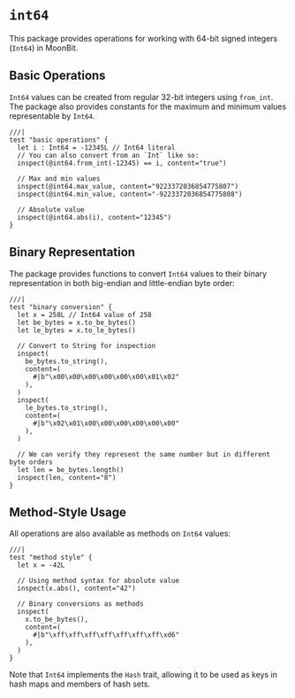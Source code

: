 # `int64`

This package provides operations for working with 64-bit signed integers (`Int64`) in MoonBit.

## Basic Operations

`Int64` values can be created from regular 32-bit integers using `from_int`. The package also provides constants for the maximum and minimum values representable by `Int64`.

```moonbit
///|
test "basic operations" {
  let i : Int64 = -12345L // Int64 literal
  // You can also convert from an `Int` like so:
  inspect(@int64.from_int(-12345) == i, content="true")

  // Max and min values
  inspect(@int64.max_value, content="9223372036854775807")
  inspect(@int64.min_value, content="-9223372036854775808")

  // Absolute value
  inspect(@int64.abs(i), content="12345")
}
```

## Binary Representation

The package provides functions to convert `Int64` values to their binary representation in both big-endian and little-endian byte order:

```moonbit
///|
test "binary conversion" {
  let x = 258L // Int64 value of 258
  let be_bytes = x.to_be_bytes()
  let le_bytes = x.to_le_bytes()

  // Convert to String for inspection
  inspect(
    be_bytes.to_string(),
    content=(
      #|b"\x00\x00\x00\x00\x00\x00\x01\x02"
    ),
  )
  inspect(
    le_bytes.to_string(),
    content=(
      #|b"\x02\x01\x00\x00\x00\x00\x00\x00"
    ),
  )

  // We can verify they represent the same number but in different byte orders
  let len = be_bytes.length()
  inspect(len, content="8")
}
```

## Method-Style Usage

All operations are also available as methods on `Int64` values:

```moonbit
///|
test "method style" {
  let x = -42L

  // Using method syntax for absolute value
  inspect(x.abs(), content="42")

  // Binary conversions as methods
  inspect(
    x.to_be_bytes(),
    content=(
      #|b"\xff\xff\xff\xff\xff\xff\xff\xd6"
    ),
  )
}
```

Note that `Int64` implements the `Hash` trait, allowing it to be used as keys in hash maps and members of hash sets.






